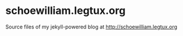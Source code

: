 schoewilliam.legtux.org
=======================

Source files of my jekyll-powered blog at http://schoewilliam.legtux.org